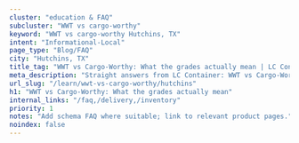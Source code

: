 ```yaml
---
cluster: "education & FAQ"
subcluster: "WWT vs cargo-worthy"
keyword: "WWT vs cargo-worthy Hutchins, TX"
intent: "Informational-Local"
page_type: "Blog/FAQ"
city: "Hutchins, TX"
title_tag: "WWT vs Cargo-Worthy: What the grades actually mean | LC Container"
meta_description: "Straight answers from LC Container: WWT vs Cargo-Worthy: What the grades actually mean. Local expertise Since 2003."
url_slug: "/learn/wwt-vs-cargo-worthy/hutchins"
h1: "WWT vs Cargo-Worthy: What the grades actually mean"
internal_links: "/faq,/delivery,/inventory"
priority: 1
notes: "Add schema FAQ where suitable; link to relevant product pages."
noindex: false
---
```


<!-- TODO: Add unique city/inventory copy, images, and internal links here. -->
